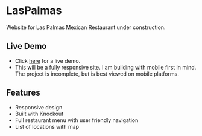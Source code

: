 # LasPalmas
Website for Las Palmas Mexican Restaurant under construction.  

## Live Demo
* Click [here](https://ba-batten.github.io/LasPalmas/) for a live demo.
* This will be a fully responsive site.  I am building with mobile first in mind.  The project is incomplete, but is best viewed on mobile platforms.

## Features
* Responsive design
* Built with Knockout
* Full restaurant menu with user friendly navigation
* List of locations with map
